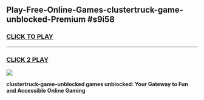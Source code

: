 
## Play-Free-Online-Games-clustertruck-game-unblocked-Premium #s9i58
<h3>
<a href="https://premium.freeplayer.one?title=clustertruck-game-unblocked&ref=8M">CLICK TO PLAY</a></h3>
<hr>

<h3>
<a href="https://premium.freeplayer.one?title=clustertruck-game-unblocked&ref=8M">CLICK 2 PLAY</a>
  
</h3>

<a href="https://premium.freeplayer.one?title=clustertruck-game-unblocked&ref=8M"><img src="https://clearcache.store/games.png"></a>


**clustertruck-game-unblocked games unblocked: Your Gateway to Fun and Accessible Online Gaming**
